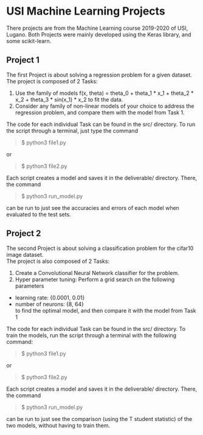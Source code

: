 # USI Machine Learning Projects

There projects are from the Machine Learning course 2019-2020 of USI, Lugano. Both Projects were mainly developed using the Keras library, and some scikit-learn.

## Project 1

The first Project is about solving a regression problem for a given dataset.  
The project is composed of 2 Tasks:

1. Use the family of models f(x, theta) = theta_0 + theta_1 * x_1 + theta_2 * x_2 + theta_3 * sin(x_1) * x_2 to fit the data.
2. Consider any family of non-linear models of your choice to address the regression problem, and compare them with the model from Task 1.

The code for each individual Task can be found in the src/ directory. To run the script through a terminal, just type the command
> $ python3 file1.py


or  
> $ python3 file2.py


Each script creates a model and saves it in the deliverable/ directory. There, the command  
> $ python3 run_model.py


can be run to just see the accuracies and errors of each model when evaluated to the test sets.


## Project 2

The second Project is about solving a classification problem for the cifar10 image dataset.  
The project is also composed of 2 Tasks:

1. Create a Convolutional Neural Network classifier for the problem.
2. Hyper parameter tuning: Perform a grid search on the following parameters  
* learning rate: {0.0001, 0.01}  
* number of neurons: {8, 64}  
to find the optimal model, and then compare it with the model from Task 1


The code for each individual Task can be found in the src/ directory. To train the models, run the script through a terminal with the following command:
> $ python3 file1.py


or  
> $ python3 file2.py


Each script creates a model and saves it in the deliverable/ directory. There, the command  
> $ python3 run_model.py


can be run to just see the comparison (using the T student statistic) of the two models, without having to train them.
